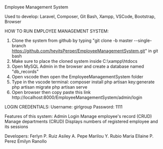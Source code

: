 Employee Management System

Used to develop: Laravel, Composer, Git Bash, Xampp, VSCode, Bootstrap, Browser

HOW TO RUN EMPLOYEE MANAGEMENT SYSTEM:
1. Clone the system from github by typing "git clone -b master --single-branch https://github.com/heyitsPerper/EmployeeManagementSystem.git" in git bash
2. Make sure to place the cloned system inside C:\xampp\htdocs
3. Open MySQL Admin in the browser and create a database named "db_records"
4. Open vscode then open the EmployeeManagementSystem folder
5. Type in the vscode terminal: 
    composer install
    php artisan key:generate
    php artisan migrate
    php artisan serve
6. Open browser then copy paste this link http://localhost:8000/EmployeeManagementSystem/admin/login

LOGIN CREDENTIALS:
Username: girlgroup
Password: 1111

Features of this system:
Admin Login
Manage employee's record (CRUD)
Manage departments (CRUD)
Displays numbers of registered employee and its sessions

Developers:
Ferlyn P. Ruiz
Asiley A. Pepe
Marilou Y. Rubio
Maria Ellaine P. Perez
Emilyn Ranollo
